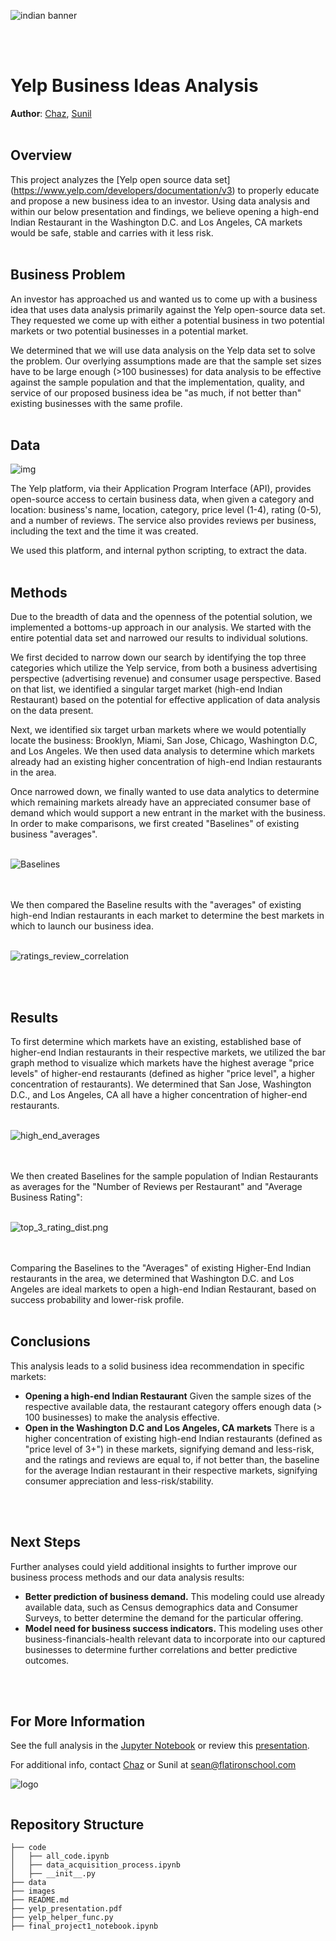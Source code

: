 ![indian banner](./images/indian_banner.jpg)

<br>
<br>

# Yelp Business Ideas Analysis

   **Author**: [Chaz](https://github.com/Mynusjanai), [Sunil](mailto:sean@flatironschool.com)
<br>
<br>
## Overview

This project analyzes the [Yelp open source data set] (https://www.yelp.com/developers/documentation/v3) to properly educate and propose a new business idea to an investor. Using data analysis and within our below presentation and findings, we believe opening a high-end Indian Restaurant in the Washington D.C. and Los Angeles, CA markets would be safe, stable and carries with it less risk. 
<br>
<br>

## Business Problem

An investor has approached us and wanted us to come up with a business idea that uses data analysis primarily against the Yelp open-source data set. They requested we come up with either a potential business in two potential markets or two potential businesses in a potential market. 

We determined that we will use data analysis on the Yelp data set to solve the problem. Our overlying assumptions made are that the sample set sizes have to be large enough (>100 businesses) for data analysis to be effective against the sample population and that the implementation, quality, and service of our proposed business idea be "as much, if not better than" existing businesses with the same profile. 
<br>
<br>

## Data

![img](./images/yelp_data.png)

The Yelp platform, via their Application Program Interface (API), provides open-source access to certain business data, when given a category and location: business's name, location, category, price level (1-4), rating (0-5), and a number of reviews. The service also provides reviews per business, including the text and the time it was created. 

We used this platform, and internal python scripting, to extract the data.
<br>
<br>

## Methods

Due to the breadth of data and the openness of the potential solution, we implemented a bottoms-up approach in our analysis. We started with the entire potential data set and narrowed our results to individual solutions.  

We first decided to narrow down our search by identifying the top three categories which utilize the Yelp service, from both a business advertising perspective (advertising revenue) and consumer usage perspective. Based on that list, we identified a singular target market (high-end Indian Restaurant) based on the potential for effective application of data analysis on the data present. 

Next, we identified six target urban markets where we would potentially locate the business: Brooklyn, Miami, San Jose, Chicago, Washington D.C, and Los Angeles. We then used data analysis to determine which markets already had an existing higher concentration of high-end Indian restaurants in the area. 

Once narrowed down, we finally wanted to use data analytics to determine which remaining markets already have an appreciated consumer base of demand which would support a new entrant in the market with the business. In order to make comparisons, we first created "Baselines" of existing business "averages".
<br>
<br>

![Baselines](./images/market_baselines.png)

<br>
<br>
We then compared the Baseline results with the "averages" of existing high-end Indian restaurants in each market to determine the best markets in which to launch our business idea.
<br>
<br>

![ratings_review_correlation](./images/ratings_review_correlation.png)

<br>
<br>

## Results

To first determine which markets have an existing, established base of higher-end Indian restaurants in their respective markets, we utilized the bar graph method to visualize which markets have the highest average "price levels" of higher-end restaurants (defined as higher "price level", a higher concentration of restaurants). We determined that San Jose, Washington D.C., and Los Angeles, CA all have a higher concentration of higher-end restaurants. 
<br>
<br>

![high_end_averages](./images/mean_price_target.png)

<br>
<br>
We then created Baselines for the sample population of Indian Restaurants as averages for the "Number of Reviews per Restaurant"  and "Average Business Rating":
<br>
<br>

![top_3_rating_dist.png](./images/top_3_rating_dist.png)

<br>
<br>
Comparing the Baselines to the "Averages" of existing Higher-End Indian restaurants in the area, we determined that Washington D.C. and Los Angeles are ideal markets to open a high-end Indian Restaurant, based on success probability and lower-risk profile. 
<br>
<br>


## Conclusions

This analysis leads to a solid business idea recommendation in specific markets:

- **Opening a high-end Indian Restaurant** Given the sample sizes of the respective available data, the restaurant category offers enough data (> 100 businesses) to make the analysis effective.
- **Open in the Washington D.C and Los Angeles, CA markets** There is a higher concentration of existing high-end Indian restaurants (defined as "price level of 3+") in these markets, signifying demand and less-risk, and the ratings and reviews are equal to, if not better than, the baseline for the average Indian restaurant in their respective markets, signifying consumer appreciation and less-risk/stability.
<br>
<br>


## Next Steps

Further analyses could yield additional insights to further improve our business process methods and our data analysis results:

- **Better prediction of business demand.** This modeling could use already available data, such as Census demographics data and Consumer Surveys, to better determine the demand for the particular offering.
- **Model need for business success indicators.** This modeling uses other business-financials-health relevant data to incorporate into our captured businesses to determine further correlations and better predictive outcomes.
<br>
<br>


## For More Information

See the full analysis in the [Jupyter Notebook](./analysis/yelp_business_analysis.ipynb) or review this [presentation](./analysis/yelp_project_presentation.pdf).

For additional info, contact [Chaz](https://github.com/Mynusjanai) or Sunil at [sean@flatironschool.com](mailto:sean@flatironschool.com)

![logo](./images/indian_banner_end.jpg)



```python

```

## Repository Structure

```
├── code
│   ├── all_code.ipynb
│   ├── data_acquisition_process.ipynb 
│   ├── __init__.py
├── data  
├── images
├── README.md
├── yelp_presentation.pdf
├── yelp_helper_func.py
├── final_project1_notebook.ipynb
```

